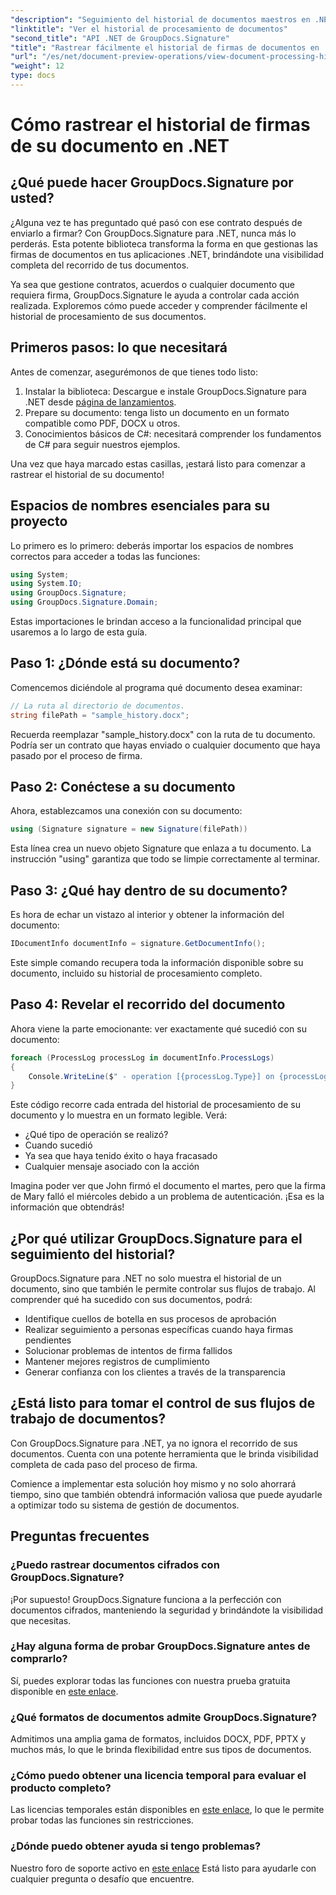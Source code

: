 ```yaml
---
"description": "Seguimiento del historial de documentos maestros en .NET con GroupDocs.Signature. Nuestra guía paso a paso le ayuda a supervisar los procesos de firma y optimizar la gestión del flujo de trabajo."
"linktitle": "Ver el historial de procesamiento de documentos"
"second_title": "API .NET de GroupDocs.Signature"
"title": "Rastrear fácilmente el historial de firmas de documentos en .NET"
"url": "/es/net/document-preview-operations/view-document-processing-history/"
"weight": 12
type: docs
---
```

# Cómo rastrear el historial de firmas de su documento en .NET

## ¿Qué puede hacer GroupDocs.Signature por usted?

¿Alguna vez te has preguntado qué pasó con ese contrato después de enviarlo a firmar? Con GroupDocs.Signature para .NET, nunca más lo perderás. Esta potente biblioteca transforma la forma en que gestionas las firmas de documentos en tus aplicaciones .NET, brindándote una visibilidad completa del recorrido de tus documentos.

Ya sea que gestione contratos, acuerdos o cualquier documento que requiera firma, GroupDocs.Signature le ayuda a controlar cada acción realizada. Exploremos cómo puede acceder y comprender fácilmente el historial de procesamiento de sus documentos.

## Primeros pasos: lo que necesitará

Antes de comenzar, asegurémonos de que tienes todo listo:

1. Instalar la biblioteca: Descargue e instale GroupDocs.Signature para .NET desde [página de lanzamientos](https://releases.groupdocs.com/signature/net/).
2. Prepare su documento: tenga listo un documento en un formato compatible como PDF, DOCX u otros.
3. Conocimientos básicos de C#: necesitará comprender los fundamentos de C# para seguir nuestros ejemplos.

Una vez que haya marcado estas casillas, ¡estará listo para comenzar a rastrear el historial de su documento!

## Espacios de nombres esenciales para su proyecto

Lo primero es lo primero: deberás importar los espacios de nombres correctos para acceder a todas las funciones:

```csharp
using System;
using System.IO;
using GroupDocs.Signature;
using GroupDocs.Signature.Domain;
```

Estas importaciones le brindan acceso a la funcionalidad principal que usaremos a lo largo de esta guía.

## Paso 1: ¿Dónde está su documento?

Comencemos diciéndole al programa qué documento desea examinar:

```csharp
// La ruta al directorio de documentos.
string filePath = "sample_history.docx";
```

Recuerda reemplazar "sample_history.docx" con la ruta de tu documento. Podría ser un contrato que hayas enviado o cualquier documento que haya pasado por el proceso de firma.

## Paso 2: Conéctese a su documento

Ahora, establezcamos una conexión con su documento:

```csharp
using (Signature signature = new Signature(filePath))
```

Esta línea crea un nuevo objeto Signature que enlaza a tu documento. La instrucción "using" garantiza que todo se limpie correctamente al terminar.

## Paso 3: ¿Qué hay dentro de su documento?

Es hora de echar un vistazo al interior y obtener la información del documento:

```csharp
IDocumentInfo documentInfo = signature.GetDocumentInfo();
```

Este simple comando recupera toda la información disponible sobre su documento, incluido su historial de procesamiento completo.

## Paso 4: Revelar el recorrido del documento

Ahora viene la parte emocionante: ver exactamente qué sucedió con su documento:

```csharp
foreach (ProcessLog processLog in documentInfo.ProcessLogs)
{
    Console.WriteLine($" - operation [{processLog.Type}] on {processLog.Date.ToShortDateString()}. Succeeded/Failed {processLog.Succeeded}/{processLog.Failed}. Message: {processLog.Message}");
}
```

Este código recorre cada entrada del historial de procesamiento de su documento y lo muestra en un formato legible. Verá:
- ¿Qué tipo de operación se realizó?
- Cuando sucedió
- Ya sea que haya tenido éxito o haya fracasado
- Cualquier mensaje asociado con la acción

Imagina poder ver que John firmó el documento el martes, pero que la firma de Mary falló el miércoles debido a un problema de autenticación. ¡Esa es la información que obtendrás!

## ¿Por qué utilizar GroupDocs.Signature para el seguimiento del historial?

GroupDocs.Signature para .NET no solo muestra el historial de un documento, sino que también le permite controlar sus flujos de trabajo. Al comprender qué ha sucedido con sus documentos, podrá:

- Identifique cuellos de botella en sus procesos de aprobación
- Realizar seguimiento a personas específicas cuando haya firmas pendientes
- Solucionar problemas de intentos de firma fallidos
- Mantener mejores registros de cumplimiento
- Generar confianza con los clientes a través de la transparencia

## ¿Está listo para tomar el control de sus flujos de trabajo de documentos?

Con GroupDocs.Signature para .NET, ya no ignora el recorrido de sus documentos. Cuenta con una potente herramienta que le brinda visibilidad completa de cada paso del proceso de firma.

Comience a implementar esta solución hoy mismo y no solo ahorrará tiempo, sino que también obtendrá información valiosa que puede ayudarle a optimizar todo su sistema de gestión de documentos.

## Preguntas frecuentes

### ¿Puedo rastrear documentos cifrados con GroupDocs.Signature?

¡Por supuesto! GroupDocs.Signature funciona a la perfección con documentos cifrados, manteniendo la seguridad y brindándote la visibilidad que necesitas.

### ¿Hay alguna forma de probar GroupDocs.Signature antes de comprarlo?

Sí, puedes explorar todas las funciones con nuestra prueba gratuita disponible en [este enlace](https://releases.groupdocs.com/).

### ¿Qué formatos de documentos admite GroupDocs.Signature?

Admitimos una amplia gama de formatos, incluidos DOCX, PDF, PPTX y muchos más, lo que le brinda flexibilidad entre sus tipos de documentos.

### ¿Cómo puedo obtener una licencia temporal para evaluar el producto completo?

Las licencias temporales están disponibles en [este enlace](https://purchase.groupdocs.com/temporary-license/), lo que le permite probar todas las funciones sin restricciones.

### ¿Dónde puedo obtener ayuda si tengo problemas?

Nuestro foro de soporte activo en [este enlace](https://forum.groupdocs.com/c/signature/13) Está listo para ayudarle con cualquier pregunta o desafío que encuentre.